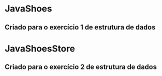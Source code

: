 # JavaShoes

## Criado para o exercício 1 de estrutura de dados 

# JavaShoesStore

## Criado para o exercício 2 de estrutura de dados 
